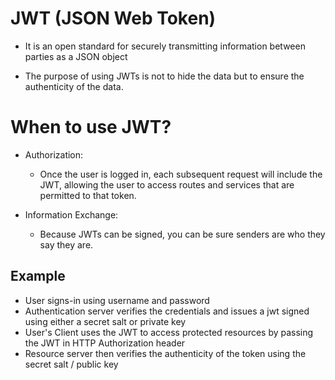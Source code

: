 # JWT (JSON Web Token)

- It is an open standard for securely transmitting information between parties as a JSON object

- The purpose of using JWTs is not to hide the data but to ensure the authenticity of the data.

# When to use JWT?

- Authorization:
    - Once the user is logged in, each subsequent request will include the JWT, allowing the user to access routes and services that are permitted to that token.

- Information Exchange:
    - Because JWTs can be signed, you can be sure senders are who they say they are.
    

## Example
- User signs-in using username and password
- Authentication server verifies the credentials and issues a jwt signed using either a secret salt or private key
- User's Client uses the JWT to access protected resources by passing the JWT in HTTP Authorization header
- Resource server then verifies the authenticity of the token using the secret salt / public key